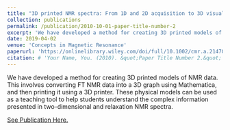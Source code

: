 ```yaml
---
title: "3D printed NMR spectra: From 1D and 2D acquisition to 3D visualization"
collection: publications
permalink: /publication/2010-10-01-paper-title-number-2
excerpt: 'We have developed a method for creating 3D printed models of NMR data. This involves converting FT NMR data into a 3D graph using Mathematica, and then printing it using a 3D printer. These physical models can be used as a teaching tool to help students understand the complex information presented in two-dimensional and relaxation NMR spectra.'
date: 2019-04-02
venue: 'Concepts in Magnetic Resonance'
paperurl: 'https://onlinelibrary.wiley.com/doi/full/10.1002/cmr.a.21470'
citation: # 'Your Name, You. (2010). &quot;Paper Title Number 2.&quot; <i>Journal 1</i>. 1(2).'
---
```


We have developed a method for creating 3D printed models of NMR data. This involves converting FT NMR data into a 3D graph using Mathematica, and then printing it using a 3D printer. These physical models can be used as a teaching tool to help students understand the complex information presented in two-dimensional and relaxation NMR spectra.

[See Publication Here.](https://onlinelibrary.wiley.com/doi/full/10.1002/cmr.a.21470)
